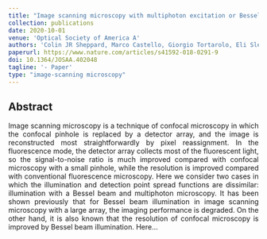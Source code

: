 ```yaml
---
title: "Image scanning microscopy with multiphoton excitation or Bessel beam illumination"
collection: publications
date: 2020-10-01
venue: 'Optical Society of America A'
authors: 'Colin JR Sheppard, Marco Castello, Giorgio Tortarolo, Eli Slenders, Takahiro Deguchi, Sami V Koho, Giuseppe Vicidomini, Alberto Diaspro'
paperurl: https://www.nature.com/articles/s41592-018-0291-9
doi: 10.1364/JOSAA.402048
tagline: '- Paper'
type: "image-scanning microscopy"
---
```


<h2> Abstract </h2>
<p align= "justify">
Image scanning microscopy is a technique of confocal microscopy in which the confocal pinhole is replaced by a detector array, and the image is reconstructed most straightforwardly by pixel reassignment. In the fluorescence mode, the detector array collects most of the fluorescent light, so the signal-to-noise ratio is much improved compared with confocal microscopy with a small pinhole, while the resolution is improved compared with conventional fluorescence microscopy. Here we consider two cases in which the illumination and detection point spread functions are dissimilar: illumination with a Bessel beam and multiphoton microscopy. It has been shown previously that for Bessel beam illumination in image scanning microscopy with a large array, the imaging performance is degraded. On the other hand, it is also known that the resolution of confocal microscopy is improved by Bessel beam illumination. Here...
  
  
  
  
